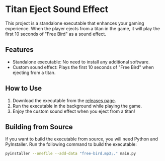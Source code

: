 # Titan Eject Sound Effect

This project is a standalone executable that enhances your gaming experience. When the player ejects from a titan in the game, it will play the first 10 seconds of "Free Bird" as a sound effect.

## Features

- Standalone executable: No need to install any additional software.
- Custom sound effect: Plays the first 10 seconds of "Free Bird" when ejecting from a titan.

## How to Use

1. Download the executable from the [releases page](https://github.com/Foox-dev/freebird-titanfall2/releases).
2. Run the executable in the background while playing the game.
3. Enjoy the custom sound effect when you eject from a titan!

## Building from Source

If you want to build the executable from source, you will need Python and PyInstaller. Run the following command to build the executable:

```bash
pyinstaller --onefile --add-data "free-bird.mp3;." main.py
